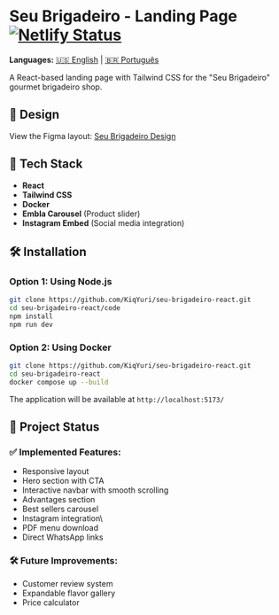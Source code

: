 # Seu Brigadeiro - Landing Page [![Netlify Status](https://api.netlify.com/api/v1/badges/c10d8740-8f78-444d-8f94-f7b93ac882bc/deploy-status)](https://app.netlify.com/sites/seubrigadeiro/deploys)
**Languages:** [🇺🇸 English](README.md) | [🇧🇷 Português](README.pt.md)

A React-based landing page with Tailwind CSS for the "Seu Brigadeiro" gourmet brigadeiro shop.

## 🎨 Design
View the Figma layout:
[Seu Brigadeiro Design](https://www.figma.com/design/w9FovYebnB7eVH5AITDC1b/Seu-Brigadeiro?node-id=0-1&t=wxG6MAly7Pyctev6-1)

## 🚀 Tech Stack
- **React**
- **Tailwind CSS**
- **Docker**
- **Embla Carousel** (Product slider)
- **Instagram Embed** (Social media integration)

## 🛠️ Installation

### Option 1: Using Node.js
```bash
git clone https://github.com/KiqYuri/seu-brigadeiro-react.git
cd seu-brigadeiro-react/code
npm install
npm run dev
```

### Option 2: Using Docker
```bash
git clone https://github.com/KiqYuri/seu-brigadeiro-react.git
cd seu-brigadeiro-react
docker compose up --build
```

The application will be available at `http://localhost:5173/`

📌 Project Status
-----------------

### ✅ Implemented Features:
-   Responsive layout
-   Hero section with CTA
-   Interactive navbar with smooth scrolling
-   Advantages section
-   Best sellers carousel
-   Instagram integration\
-   PDF menu download
-   Direct WhatsApp links

### 🛠️ Future Improvements:
-   Customer review system
-   Expandable flavor gallery
-   Price calculator